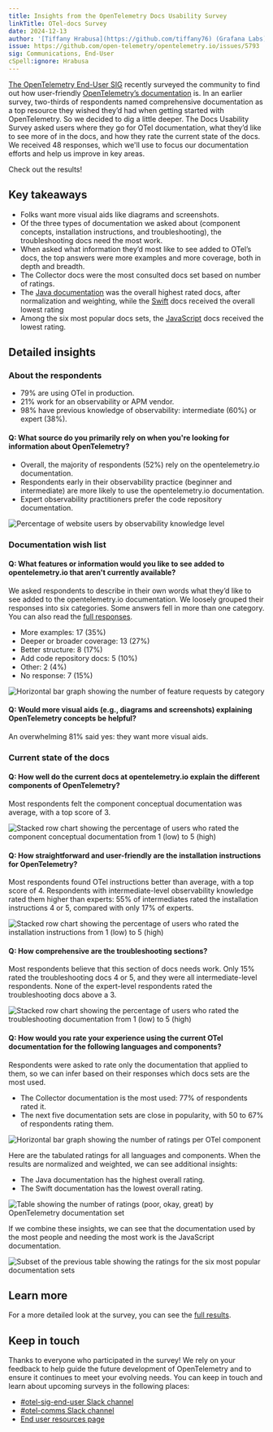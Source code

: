 ```yaml
---
title: Insights from the OpenTelemetry Docs Usability Survey
linkTitle: OTel-docs Survey
date: 2024-12-13
author: '[Tiffany Hrabusa](https://github.com/tiffany76) (Grafana Labs)'
issue: https://github.com/open-telemetry/opentelemetry.io/issues/5793
sig: Communications, End-User
cSpell:ignore: Hrabusa
---
```


[The OpenTelemetry End-User SIG](/community/end-user/) recently surveyed the community to find out how
user-friendly [OpenTelemetry’s documentation](/docs/) is. In an earlier survey, two-thirds
of respondents named comprehensive documentation as a top resource they wished
they’d had when getting started with OpenTelemetry. So we decided to dig a
little deeper. The Docs Usability Survey asked users where they go for OTel
documentation, what they’d like to see more of in the docs, and how they rate
the current state of the docs. We received 48 responses, which we'll use to
focus our documentation efforts and help us improve in key areas.

Check out the results!

## Key takeaways

- Folks want more visual aids like diagrams and screenshots.
- Of the three types of documentation we asked about (component concepts,
  installation instructions, and troubleshooting), the troubleshooting docs need
  the most work.
- When asked what information they’d most like to see added to OTel’s docs, the
  top answers were more examples and more coverage, both in depth and breadth.
- The Collector docs were the most consulted docs set based on number of
  ratings.
- The [Java documentation](/docs/languages/java/) was the overall highest rated docs, after normalization
  and weighting, while the [Swift](/docs/languages/swift/) docs received the overall lowest rating
- Among the six most popular docs sets, the [JavaScript](/docs/languages/js/) docs received the lowest
  rating.

## Detailed insights

### About the respondents

- 79% are using OTel in production.
- 21% work for an observability or APM vendor.
- 98% have previous knowledge of observability: intermediate (60%) or expert
  (38%).

#### Q: What source do you primarily rely on when you're looking for information about OpenTelemetry?

- Overall, the majority of respondents (52%) rely on the opentelemetry.io
  documentation.
- Respondents early in their observability practice (beginner and intermediate)
  are more likely to use the opentelemetry.io documentation.
- Expert observability practitioners prefer the code repository documentation.

![Percentage of website users by observability knowledge level](website-usage.png)

### Documentation wish list

#### Q: What features or information would you like to see added to opentelemetry.io that aren't currently available?

We asked respondents to describe in their own words what they’d like to see
added to the opentelemetry.io documentation. We loosely grouped their responses
into six categories. Some answers fell in more than one category. You can also
read the
[full responses](https://docs.google.com/spreadsheets/d/1kpJQYiEGtpZorICbl-QfYL3mKfeoRLiUywvKcV8fcNA/edit?resourcekey=&gid=439437959#gid=439437959).

- More examples: 17 (35%)
- Deeper or broader coverage: 13 (27%)
- Better structure: 8 (17%)
- Add code repository docs: 5 (10%)
- Other: 2 (4%)
- No response: 7 (15%)

![Horizontal bar graph showing the number of feature requests by category](feature-request.png)

#### Q: Would more visual aids (e.g., diagrams and screenshots) explaining OpenTelemetry concepts be helpful?

An overwhelming 81% said yes: they want more visual aids.

### Current state of the docs

#### Q: How well do the current docs at opentelemetry.io explain the different components of OpenTelemetry?

Most respondents felt the component conceptual documentation was average, with a
top score of 3.

![Stacked row chart showing the percentage of users who rated the component conceptual documentation from 1 (low) to 5 (high)](component-explanations.png)

#### Q: How straightforward and user-friendly are the installation instructions for OpenTelemetry?

Most respondents found OTel instructions better than average, with a top score
of 4. Respondents with intermediate-level observability knowledge rated them
higher than experts: 55% of intermediates rated the installation instructions 4
or 5, compared with only 17% of experts.

![Stacked row chart showing the percentage of users who rated the installation instructions from 1 (low) to 5 (high)](installation-instructions.png)

#### Q: How comprehensive are the troubleshooting sections?

Most respondents believe that this section of docs needs work. Only 15% rated
the troubleshooting docs 4 or 5, and they were all intermediate-level
respondents. None of the expert-level respondents rated the troubleshooting docs
above a 3.

![Stacked row chart showing the percentage of users who rated the troubleshooting documentation from 1 (low) to 5 (high)](troubleshooting.png)

#### Q: How would you rate your experience using the current OTel documentation for the following languages and components?

Respondents were asked to rate only the documentation that applied to them, so
we can infer based on their responses which docs sets are the most used.

- The Collector documentation is the most used: 77% of respondents rated it.
- The next five documentation sets are close in popularity, with 50 to 67% of
  respondents rating them.

![Horizontal bar graph showing the number of ratings per OTel component](usage-by-ratings-numbers.png)

Here are the tabulated ratings for all languages and components. When the
results are normalized and weighted, we can see additional insights:

- The Java documentation has the highest overall rating.
- The Swift documentation has the lowest overall rating.

![Table showing the number of ratings (poor, okay, great) by OpenTelemetry documentation set](ratings-table.png)

If we combine these insights, we can see that the documentation used by the most
people and needing the most work is the JavaScript documentation.

![Subset of the previous table showing the ratings for the six most popular documentation sets](javascript-table.png)

## Learn more

For a more detailed look at the survey, you can see the
[full results](https://docs.google.com/spreadsheets/d/1kpJQYiEGtpZorICbl-QfYL3mKfeoRLiUywvKcV8fcNA/edit?resourcekey=&gid=439437959#gid=439437959).

## Keep in touch

Thanks to everyone who participated in the survey! We rely on your feedback to
help guide the future development of OpenTelemetry and to ensure it continues to
meet your evolving needs. You can keep in touch and learn about upcoming surveys
in the following places:

- [#otel-sig-end-user Slack channel](https://cloud-native.slack.com/archives/C01RT3MSWGZ)
- [#otel-comms Slack channel](https://cloud-native.slack.com/archives/C02UN96HZH6)
- [End user resources page](/community/end-user/)
